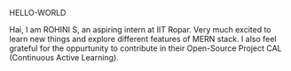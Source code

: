 HELLO-WORLD

Hai, I am ROHINI S, an aspiring intern at IIT Ropar. Very much excited to learn new things and explore different features of MERN stack. I also feel grateful for the oppurtunity to contribute in their Open-Source Project CAL (Continuous Active Learning).

